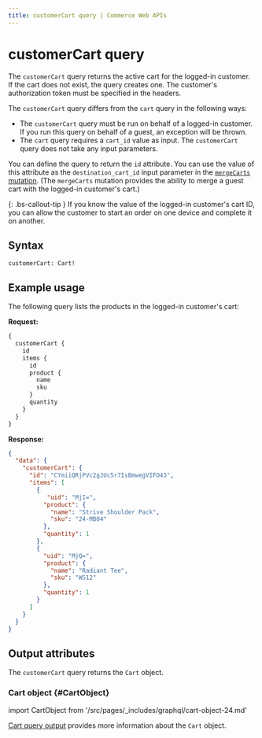 ```yaml
---
title: customerCart query | Commerce Web APIs
---
```


# customerCart query

The `customerCart` query returns the active cart for the logged-in customer. If the cart does not exist, the query creates one. The customer's authorization token must be specified in the headers.

The `customerCart` query differs from the `cart` query in the following ways:

-  The `customerCart` query must be run on behalf of a logged-in customer. If you run this query on behalf of a guest, an exception will be thrown.
-  The `cart` query requires a `cart_id` value as input. The `customerCart` query does not take any input parameters.

You can define the query to return the `id` attribute. You can use the value of this attribute as the `destination_cart_id` input parameter in the [`mergeCarts` mutation](../../cart/mutations/merge.md). (The `mergeCarts` mutation provides the ability to merge a guest cart with the logged-in customer's cart.)

{: .bs-callout-tip }
If you know the value of the logged-in customer's cart ID, you can allow the customer to start an order on one device and complete it on another.

## Syntax

`customerCart: Cart!`

## Example usage

The following query lists the products in the logged-in customer's cart:

**Request:**

```graphql
{
  customerCart {
    id
    items {
      id
      product {
        name
        sku
      }
      quantity
    }
  }
}
```

**Response:**

```json
{
  "data": {
    "customerCart": {
      "id": "CYmiiQRjPVc2gJUc5r7IsBmwegVIFO43",
      "items": [
        {
           "uid": "MjI=",
          "product": {
            "name": "Strive Shoulder Pack",
            "sku": "24-MB04"
          },
          "quantity": 1
        },
        {
          "uid": "MjQ=",
          "product": {
            "name": "Radiant Tee",
            "sku": "WS12"
          },
          "quantity": 1
        }
      ]
    }
  }
}
```

## Output attributes

The `customerCart` query returns the `Cart` object.

### Cart object {#CartObject}

import CartObject from '/src/pages/_includes/graphql/cart-object-24.md'

<CartObject />

[Cart query output](../../cart/queries/cart.md#output-attributes) provides more information about the `Cart` object.
